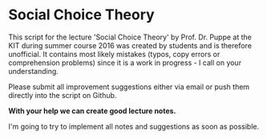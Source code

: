 Social Choice Theory
===========
This script for the lecture 'Social Choice Theory' by Prof. Dr. Puppe at the KIT during summer course 2016 was created by students and is therefore unofficial. It contains most likely mistakes (typos, copy errors or comprehension problems) since it is a work in progress - I call on your understanding.

Please submit all improvement suggestions either via email or push them directly into the script on Github.

**With your help we can create good lecture notes.**

I'm going to try to implement all notes and suggestions as soon as possible.
